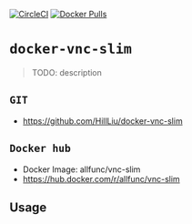 [![CircleCI](https://circleci.com/gh/HillLiu/docker-vnc-slim/tree/main.svg?style=svg)](https://circleci.com/gh/HillLiu/docker-vnc-slim/tree/main)
[![Docker Pulls](https://img.shields.io/docker/pulls/allfunc/vnc-slim.svg)](https://hub.docker.com/r/allfunc/vnc-slim)

# `docker-vnc-slim`

> TODO: description

## `GIT`

- https://github.com/HillLiu/docker-vnc-slim

## `Docker hub`

- Docker Image: allfunc/vnc-slim
- https://hub.docker.com/r/allfunc/vnc-slim

## Usage

```

```
